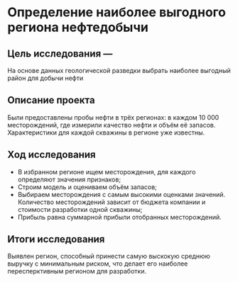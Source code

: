 # Определение наиболее выгодного региона нефтедобычи


## Цель исследования — 

На основе данных геологической разведки выбрать наиболее выгодный район для добычи нефти

## Описание проекта
Были предоставлены пробы нефти в трёх регионах: в каждом 10 000 месторождений, где измерили качество нефти и объём её запасов.
Характеристики для каждой скважины в регионе уже известны. 

## Ход исследования

- В избранном регионе ищем месторождения, для каждого определяют значения признаков;
- Строим модель и оцениваем объём запасов;
- Выбираем месторождения с самым высокими оценками значений. Количество месторождений зависит от бюджета компании и стоимости разработки одной скважины;
- Прибыль равна суммарной прибыли отобранных месторождений.

## Итоги исследования

Выявлен регион, способный принести самую выскокую среднюю выручку с минимальным риском, что делает его наиболее пересперктивным регионом для разработки.

